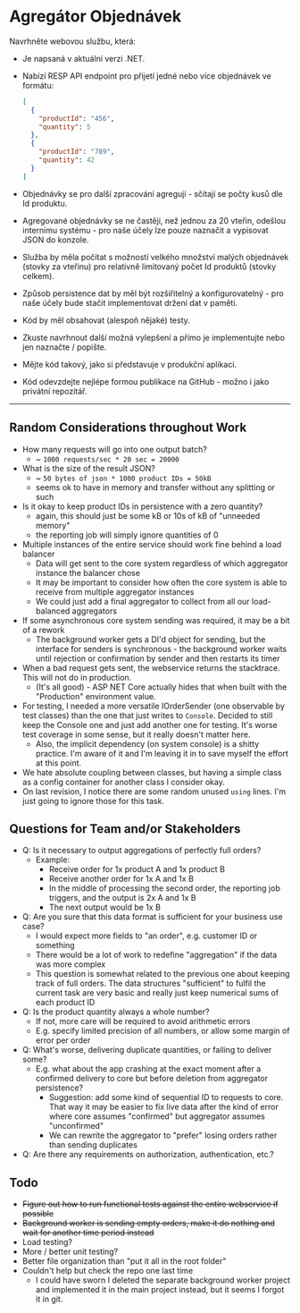 # Agregátor Objednávek

Navrhněte webovou službu, která:

- Je napsaná v aktuální verzi .NET.
- Nabízí RESP API endpoint pro přijetí jedné nebo více objednávek ve formátu:

  ```json
  [
    {
      "productId": "456",
      "quantity": 5
    },
    {
      "productId": "789",
      "quantity": 42
    }
  ]
  ```

- Objednávky se pro další zpracování agregují - sčítají se počty kusů dle Id produktu.
- Agregované objednávky se ne častěji, než jednou za 20 vteřin, odešlou internímu systému - pro naše účely lze pouze naznačit a vypisovat JSON do konzole.
- Služba by měla počítat s možností velkého množství malých objednávek (stovky za vteřinu) pro relativně limitovaný počet Id produktů (stovky celkem).
- Způsob persistence dat by měl být rozšiřitelný a konfigurovatelný - pro naše účely bude stačit implementovat držení dat v paměti.
- Kód by měl obsahovat (alespoň nějaké) testy.
- Zkuste navrhnout další možná vylepšení a přímo je implementujte nebo jen naznačte / popište.
- Mějte kód takový, jako si představuje v produkční aplikaci.
- Kód odevzdejte nejlépe formou publikace na GitHub - možno i jako privátní repozitář.

---

## Random Considerations throughout Work

- How many requests will go into one output batch?
	- ~ `1000 requests/sec * 20 sec = 20000`
- What is the size of the result JSON?
	- ~ `50 bytes of json * 1000 product IDs = 50kB`
	- seems ok to have in memory and transfer without any splitting or such
- Is it okay to keep product IDs in persistence with a zero quantity?
	- again, this should just be some kB or 10s of kB of "unneeded memory"
	- the reporting job will simply ignore quantities of 0
- Multiple instances of the entire service should work fine behind a load balancer
	- Data will get sent to the core system regardless of which aggregator instance the balancer chose
	- It may be important to consider how often the core system is able to receive from multiple aggregator instances
	- We could just add a final aggregator to collect from all our load-balanced aggregators
- If some asynchronous core system sending was required, it may be a bit of a rework
	- The background worker gets a DI'd object for sending, but the interface for senders is synchronous - the background worker waits until rejection or confirmation by sender and then restarts its timer
- When a bad request gets sent, the webservice returns the stacktrace. This will not do in production.
	- (It's all good) - ASP NET Core actually hides that when built with the "Production" environment value.
- For testing, I needed a more versatile IOrderSender (one observable by test classes) than the one that just writes to `Console`. Decided to still keep the Console one and just add another one for testing. It's worse test coverage in some sense, but it really doesn't matter here.
	- Also, the implicit dependency (on system console) is a shitty practice. I'm aware of it and I'm leaving it in to save myself the effort at this point.
- We hate absolute coupling between classes, but having a simple class as a config container for another class I consider okay.
- On last revision, I notice there are some random unused `using` lines. I'm just going to ignore those for this task.

## Questions for Team and/or Stakeholders

- Q: Is it necessary to output aggregations of perfectly full orders?
	- Example:
		- Receive order for 1x product A and 1x product B
		- Receive another order for 1x A and 1x B
		- In the middle of processing the second order, the reporting job triggers, and the output is 2x A and 1x B
		- The next output would be 1x B
- Q: Are you sure that this data format is sufficient for your business use case?
	- I would expect more fields to "an order", e.g. customer ID or something
	- There would be a lot of work to redefine "aggregation" if the data was more complex
	- This question is somewhat related to the previous one about keeping track of full orders. The data structures "sufficient" to fulfil the current task are very basic and really just keep numerical sums of each product ID
- Q: Is the product quantity always a whole number?
	- If not, more care will be required to avoid arithmetic errors
	- E.g. specify limited precision of all numbers, or allow some margin of error per order
- Q: What's worse, delivering duplicate quantities, or failing to deliver some?
	- E.g. what about the app crashing at the exact moment after a confirmed delivery to core but before deletion from aggregator persistence?
		- Suggestion: add some kind of sequential ID to requests to core. That way it may be easier to fix live data after the kind of error where core assumes "confirmed" but aggregator assumes "unconfirmed"
		- We can rewrite the aggregator to "prefer" losing orders rather than sending duplicates
- Q: Are there any requirements on authorization, authentication, etc.?

## Todo

- ~~Figure out how to run functional tests against the entire webservice if possible~~
- ~~Background worker is sending empty orders, make it do nothing and wait for another time period instead~~
- Load testing?
- More / better unit testing?
- Better file organization than "put it all in the root folder"
- Couldn't help but check the repo one last time
    - I could have sworn I deleted the separate background worker project and implemented it in the main project instead, but it seems I forgot it in git.
